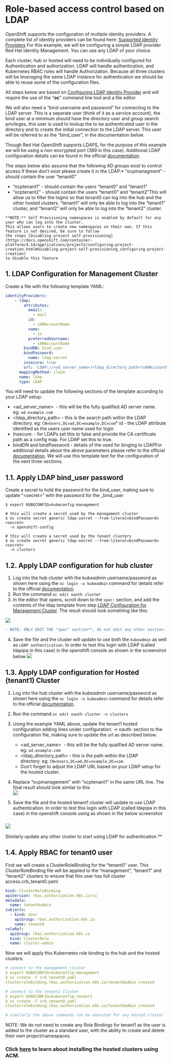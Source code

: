 # Role-based access control based on LDAP

OpenShift supports the configuration of multiple identity providers. A complete list of identity providers can be found here: [Supported Identity Providers](https://docs.openshift.com/container-platform/4.14/authentication/understanding-identity-provider.html#supported-identity-providers) For this example, we will be configuring a simple LDAP provider Red Hat Identity Management. You can use any LDAP of your choice. 

Each cluster, hub or hosted will need to be individually configured for Authentication and authorization. LDAP will handle authentication, and Kubernetes RBAC roles will handle Authorization. Because all three clusters will be leveraging the same LDAP instance for authentication we should be able to reuse some of the configuration files.

All steps below are based on [Configuring LDAP Identity Provider](https://docs.openshift.com/container-platform/4.14/authentication/identity_providers/configuring-ldap-identity-provider.html) and will require the use of the “**oc**” command line tool and a file editor. 

We will also need a “bind username and password” for connecting to the LDAP server. This is a separate user (think of it as a service account), the bind user at a minimum should have the directory user and group search privileges, this user is used to lookup the to be authenticated user in the directory and to create the initial connection to the LDAP server. This user will be referred to as the “bind\_user”, in the documentation below.

Though Red Hat OpenShift supports LDAPS, for the purpose of this example we will be using a non-encrypted port (389 in this case). Additional LDAP configuration details can be found in the official [documentation](https://docs.openshift.com/container-platform/4.14/authentication/identity_providers/configuring-ldap-identity-provider.html#identity-provider-creating-configmap_configuring-ldap-identity-provider).

The steps below also assume that the following AD groups exist to control access if these don’t exist please create it in the LDAP:* “ocpmanagment” - should contain the user “tenant0”
* “ocptenant1” - should contain the users “tenant0” and “tenant1”
* “ocptenant2” - should contain the users “tenant0” and “tenant2”This will allow us to filter the logins so that tenant0 can log into the hub and the other hosted clusters. “tenant1” will only be able to log into the “tenant1” cluster, and “tenant2” will only be able to log into the “tenant2” cluster.

 ```
**NOTE:** Self Provisioning namespaces is enabled by default for any user who can log into the cluster.
This allows users to create new namespaces on their own. If this feature is not desired, be sure to follow
the steps [Disabling project self-provisioning]
(https://docs.openshift.com/container-platform/4.14/applications/projects/configuring-project-creation.html#disabling-project-self-provisioning_configuring-project-creation)
to disable this feature
```

## 1. LDAP Configuration for Management Cluster

Create a file with the following template YAML:
```yml
identityProviders:
    - ldap:
        attributes:
          email:
            - mail
          id:
            - sAMAccountName
          name:
            - cn
          preferredUsername:
            - sAMAccountName
        bindDN: bind_user
        bindPassword:
          name: ldap-secret
        insecure: true
        url: 'LDAP://<ad_server_name>/<ldap_directory_path>?sAMAccountName?sub?((memberOf=CN=ocpmanagement,<ldap_directory_path>))'
      mappingMethod: claim
      name: ldap
      type: LDAP
```

You will need to update the following sections of the template according to your LDAP setup:
* \<ad\_server\_name>  - this will be the fully qualified AD server name.\
  eg: `ad.example.com`
* \<ldap\_directory\_path> - this is the search path within the LDAP directory. eg: `CN=Users,DC=ad,DC=example,DC=com`* id - the LDAP attribute identified as the users user name used for login
* Insecure: - for LDAPs set this to false and provide the CA certificate path as a config map. For LDAP set this to true.
* bindDN and bindPassword - details of the used for binging to LDAPFor additional details about the above parameters please refer to the official [documentation](https://docs.openshift.com/container-platform/4.14/authentication/identity_providers/configuring-ldap-identity-provider.html#identity-provider-ldap-CR_configuring-ldap-identity-provider). We will use this template text for the configuration of the next three sections.

## 1.1. Apply LDAP bind\_user password

Create a secret to hold the password for the bind\_user, making sure to update “\<secret>” with the password for the _bind\_user

```
$ export KUBECONFIG=kubeconfig-management

# this will create a secret used by the management cluster
$ oc create secret generic ldap-secret --from-literal=bindPassword=<secret>
  -n openshift-config

# this will create a secret used by the tenant clusters
$ oc create secret generic ldap-secret --from-literal=bindPassword=<secret>
  -n clusters
```

## 1.2. Apply LDAP configuration for hub cluster

1. Log into the hub cluster with the _kubeadmin_ username/password as shown here using the `oc login -u kubeadmin` command for details refer to the official [documentation](https://docs.openshift.com/container-platform/4.14/cli_reference/openshift_cli/getting-started-cli.html#cli-logging-in_cli-developer-commands).
2. Run the command `oc edit oauth cluster`
3. In the editor that opens, scroll down to the `spec:` section, and add the contents of the ldap template from step [LDAP Configuration for Management Cluster](https://docs.google.com/document/d/12IiTnsDZmbPd4XdZTIeJMmYF9AFkgBTGgbRywS1tmgk/edit#heading=h.arfpm2d7nb3i). The result should look something like this:

![](https://lh7-us.googleusercontent.com/G128GY8KCWQUe3TXpWF5CoE9TYMewRuWXNk6m-u-TiximpmTVDXjEjxxzkrfTkYtUiuqiYQQO8kOxpTlopnA7CQHLyH3siKLcfjuoLdxKtWYctglC2bRcw7qHmutgSlxIv5JowTZa5eAD3RN8pSAff8)

```diff
- NOTE: ONLY EDIT THE "spec" section**, do not edit any other section.
```
4. Save the file and the cluster will update to use both the `kubeadmin` as well as `LDAP authentication`. In order to test this login with LDAP (called ldapipa in this case) in the openshift console  as shown in the screenshot below
![](https://lh7-us.googleusercontent.com/_h5bVhoktzviHKu414QApDClrAz-hSyx_SEoXbS99TeiWg1_WoeTdRvI1vhaUCb1kflR2YK_56SqYBkC0dHrv0I_9TI5YJdtVGnOLql8bqFSd2iOhL7hOY45h60H1gd1s0fyewGCNOuXL7rTw38YQ_s)

## 1.3. Apply LDAP configuration for Hosted (tenant1) Cluster

1. Log into the hub cluster with the _kubeadmin_ username/password as shown here using the `oc login -u kubeadmin` command for details refer to the official [documentation](https://docs.openshift.com/container-platform/4.14/cli_reference/openshift_cli/getting-started-cli.html#cli-logging-in_cli-developer-commands).
2. Run the command `oc edit oauth cluster -n clusters`
3. Using the example YAML above, update the tenant1 hosted configuration adding lines under configuration: → oauth: section to the configuration file, making sure to update the url as described below:
   * \<ad\_server\_name>  - this will be the fully qualified AD server name. eg: `ad.example.com`
   * \<ldap\_directory\_path> - this is the path within the LDAP directory. eg: `CN=Users,DC=ad,DC=example,DC=com`
   * Don’t forget to adjust the LDAP URL based on your LDAP setup for the hosted cluster.

4. Replace “ocpmanagement” with “ocptenant1” in the same URL line. The final result should look similar to this\
   ![](https://lh7-us.googleusercontent.com/ktpUU8LvRz1dDGN9D-Z-bG_K36qW5Gk7u6k9jialYKVVL5ohgAcPRg1HGz0Mz2fmJlnRdQBvMN9tnDwxPcU88dSyPh_aTfhik26khYREIMhHcuEFjEhwUNA3dqaoHB15mxucjxynN6XMhtpRSsqFabU)
5. Save the file and the hosted tenant1 cluster will update to use LDAP authentication. In order to test this login with LDAP (called ldapipa in this case) in the openshift console using as shown in the below screenshot

### ![](https://lh7-us.googleusercontent.com/_h5bVhoktzviHKu414QApDClrAz-hSyx_SEoXbS99TeiWg1_WoeTdRvI1vhaUCb1kflR2YK_56SqYBkC0dHrv0I_9TI5YJdtVGnOLql8bqFSd2iOhL7hOY45h60H1gd1s0fyewGCNOuXL7rTw38YQ_s)
Similarly update any other cluster to start using LDAP for authentication.**

## 1.4. Apply RBAC for tenant0 user

First we will create a ClusterRoleBinding for the “tenant0” user. This ClusterRoleBinding file will be applied to the “management”, “tenant1” and “tenant2” clusters to ensure that this user has full cluster access.crb\_tenant0.yaml
```yml
kind: ClusterRoleBinding
apiVersion: rbac.authorization.k8s.io/v1
metadata:
  name: tenant0admin
subjects:
  - kind: User
    apiGroup: rbac.authorization.k8s.io
    name: tenant0
roleRef:
  apiGroup: rbac.authorization.k8s.io
  kind: ClusterRole
  name: cluster-admin
```

Now we will apply this Kubernetes role binding to the hub and the hosted clusters:
```yml
# connect to the management cluster
$ export KUBECONFIG=kubeconfig-management
$ oc create -f crb_tenant0.yaml
clusterrolebinding.rbac.authorization.k8s.io/tenant0admin created

# connect to the tenant1 cluster
$ export KUBECONFIG=kubeconfig-tenant1
$ oc create -f crb_tenant0.yaml
clusterrolebinding.rbac.authorization.k8s.io/tenant0admin created

# similarly the above commands can be executed for any hosted cluster
```

NOTE: We do not need to create any Role Bindings for tenant1 as the user is added to the cluster as a standard user, with the ability to create and delete their own project/namespaces.


### Click [here](https://github.com/rohitralhan/hypershift-hosted-cluster-acm/README.md) to learn about installing the hosted clusters using ACM.

